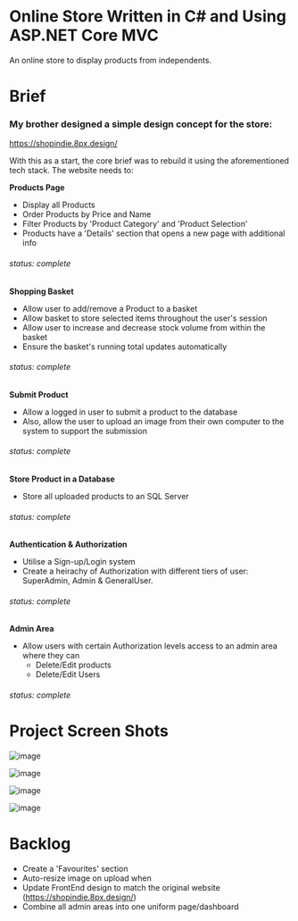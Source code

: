 # Online Store Written in C# and Using ASP.NET Core MVC
An online store to display products from independents.

# Brief
### My brother designed a simple design concept for the store:
https://shopindie.8px.design/

With this as a start, the core brief was to rebuild it using the aforementioned tech stack. The website needs to:

**Products Page**

- Display all Products
- Order Products by Price and Name
- Filter Products by 'Product Category' and 'Product Selection'
- Products have a 'Details' section that opens a new page with additional info

###### status: complete

**Shopping Basket**

- Allow user to add/remove a Product to a basket
- Allow basket to store selected items throughout the user's session
- Allow user to increase and decrease stock volume from within the basket
- Ensure the basket's running total updates automatically

###### status: complete

**Submit Product**

- Allow a logged in user to submit a product to the database
- Also, allow the user to upload an image from their own computer to the system to support the submission

###### status: complete

**Store Product in a Database**

- Store all uploaded products to an SQL Server

###### status: complete

**Authentication & Authorization**

- Utilise a Sign-up/Login system
- Create a heirachy of Authorization with different tiers of user: SuperAdmin, Admin & GeneralUser.

###### status: complete

**Admin Area**

- Allow users with certain Authorization levels access to an admin area where they can
  - Delete/Edit products
  - Delete/Edit Users

###### status: complete

# Project Screen Shots
![image](https://user-images.githubusercontent.com/49981579/84633944-086a0400-aee9-11ea-984d-886a7ddb8af1.png)

![image](https://user-images.githubusercontent.com/49981579/84634045-29325980-aee9-11ea-997e-4d23d479b972.png)

![image](https://user-images.githubusercontent.com/49981579/84634151-53841700-aee9-11ea-8ef1-98326c0bdebe.png)

![image](https://user-images.githubusercontent.com/49981579/84634226-6eef2200-aee9-11ea-9437-8dfbefb87f53.png)


# Backlog
- Create a 'Favourites' section
- Auto-resize image on upload when
- Update FrontEnd design to match the original website (https://shopindie.8px.design/)
- Combine all admin areas into one uniform page/dashboard

